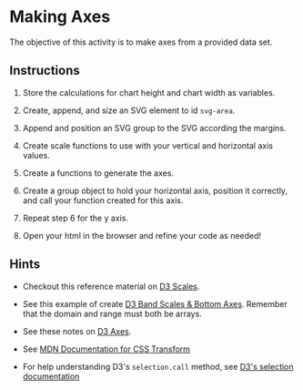 # Making Axes

The objective of this activity is to make axes from a provided data set.

## Instructions

1. Store the calculations for chart height and chart width as variables.

2. Create, append, and size an SVG element to id `svg-area`.

3. Append and position an SVG group to the SVG according the margins.

4. Create scale functions to use with your vertical and horizontal axis values.

5. Create a functions to generate the axes.

6. Create a group object to hold your horizontal axis, position it correctly, and call your function created for this axis.

7. Repeat step 6 for the y axis.

8. Open your html in the browser and refine your code as needed!

## Hints

* Checkout this reference material on [D3 Scales](http://d3indepth.com/scales/).

* See this example of create [D3 Band Scales & Bottom Axes](https://bl.ocks.org/biovisualize/9c0d30d0539914ecdb15). Remember that the domain and range must both be arrays.

* See these notes on [D3 Axes](https://github.com/pshrmn/notes/tree/master/d3).

* See [MDN Documentation for CSS Transform](https://developer.mozilla.org/en-US/docs/Web/CSS/transform-function/translate)

* For help understanding D3's `selection.call` method, see [D3's selection documentation](https://github.com/d3/d3-selection/blob/master/README.md#selection_call)
